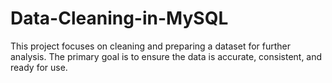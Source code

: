 # Data-Cleaning-in-MySQL
This project focuses on cleaning and preparing a dataset for further analysis. The primary goal is to ensure the data is accurate, consistent, and ready for use.

